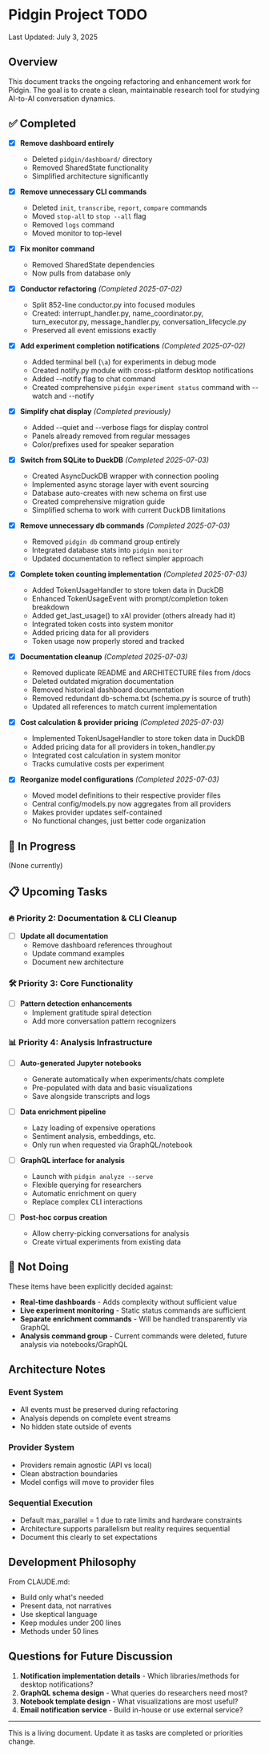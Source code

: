 # Pidgin Project TODO

Last Updated: July 3, 2025

## Overview

This document tracks the ongoing refactoring and enhancement work for Pidgin. The goal is to create a clean, maintainable research tool for studying AI-to-AI conversation dynamics.

## ✅ Completed

- [x] **Remove dashboard entirely**
  - Deleted `pidgin/dashboard/` directory
  - Removed SharedState functionality
  - Simplified architecture significantly

- [x] **Remove unnecessary CLI commands**
  - Deleted `init`, `transcribe`, `report`, `compare` commands
  - Moved `stop-all` to `stop --all` flag
  - Removed `logs` command
  - Moved monitor to top-level

- [x] **Fix monitor command**
  - Removed SharedState dependencies
  - Now pulls from database only

- [x] **Conductor refactoring** *(Completed 2025-07-02)*
  - Split 852-line conductor.py into focused modules
  - Created: interrupt_handler.py, name_coordinator.py, turn_executor.py, message_handler.py, conversation_lifecycle.py
  - Preserved all event emissions exactly

- [x] **Add experiment completion notifications** *(Completed 2025-07-02)*
  - Added terminal bell (`\a`) for experiments in debug mode
  - Created notify.py module with cross-platform desktop notifications
  - Added --notify flag to chat command
  - Created comprehensive `pidgin experiment status` command with --watch and --notify

- [x] **Simplify chat display** *(Completed previously)*
  - Added --quiet and --verbose flags for display control
  - Panels already removed from regular messages
  - Color/prefixes used for speaker separation

- [x] **Switch from SQLite to DuckDB** *(Completed 2025-07-03)*
  - Created AsyncDuckDB wrapper with connection pooling
  - Implemented async storage layer with event sourcing
  - Database auto-creates with new schema on first use
  - Created comprehensive migration guide
  - Simplified schema to work with current DuckDB limitations

- [x] **Remove unnecessary db commands** *(Completed 2025-07-03)*
  - Removed `pidgin db` command group entirely
  - Integrated database stats into `pidgin monitor`
  - Updated documentation to reflect simpler approach

- [x] **Complete token counting implementation** *(Completed 2025-07-03)*
  - Added TokenUsageHandler to store token data in DuckDB
  - Enhanced TokenUsageEvent with prompt/completion token breakdown
  - Added get_last_usage() to xAI provider (others already had it)
  - Integrated token costs into system monitor
  - Added pricing data for all providers
  - Token usage now properly stored and tracked

- [x] **Documentation cleanup** *(Completed 2025-07-03)*
  - Removed duplicate README and ARCHITECTURE files from /docs
  - Deleted outdated migration documentation
  - Removed historical dashboard documentation
  - Removed redundant db-schema.txt (schema.py is source of truth)
  - Updated all references to match current implementation

- [x] **Cost calculation & provider pricing** *(Completed 2025-07-03)*
  - Implemented TokenUsageHandler to store token data in DuckDB
  - Added pricing data for all providers in token_handler.py
  - Integrated cost calculation in system monitor
  - Tracks cumulative costs per experiment

- [x] **Reorganize model configurations** *(Completed 2025-07-03)*
  - Moved model definitions to their respective provider files
  - Central config/models.py now aggregates from all providers
  - Makes provider updates self-contained
  - No functional changes, just better code organization

## 🚧 In Progress

(None currently)

## 📋 Upcoming Tasks


### 🔥 Priority 2: Documentation & CLI Cleanup


- [ ] **Update all documentation**
  - Remove dashboard references throughout
  - Update command examples
  - Document new architecture

### 🛠️ Priority 3: Core Functionality

- [ ] **Pattern detection enhancements**
  - Implement gratitude spiral detection
  - Add more conversation pattern recognizers


### 📊 Priority 4: Analysis Infrastructure

- [ ] **Auto-generated Jupyter notebooks**
  - Generate automatically when experiments/chats complete
  - Pre-populated with data and basic visualizations
  - Save alongside transcripts and logs

- [ ] **Data enrichment pipeline**
  - Lazy loading of expensive operations
  - Sentiment analysis, embeddings, etc.
  - Only run when requested via GraphQL/notebook

- [ ] **GraphQL interface for analysis**
  - Launch with `pidgin analyze --serve`
  - Flexible querying for researchers
  - Automatic enrichment on query
  - Replace complex CLI interactions

- [ ] **Post-hoc corpus creation**
  - Allow cherry-picking conversations for analysis
  - Create virtual experiments from existing data

## 🚫 Not Doing

These items have been explicitly decided against:

- **Real-time dashboards** - Adds complexity without sufficient value
- **Live experiment monitoring** - Static status commands are sufficient  
- **Separate enrichment commands** - Will be handled transparently via GraphQL
- **Analysis command group** - Current commands were deleted, future analysis via notebooks/GraphQL

## Architecture Notes

### Event System
- All events must be preserved during refactoring
- Analysis depends on complete event streams
- No hidden state outside of events

### Provider System  
- Providers remain agnostic (API vs local)
- Clean abstraction boundaries
- Model configs will move to provider files

### Sequential Execution
- Default max_parallel = 1 due to rate limits and hardware constraints
- Architecture supports parallelism but reality requires sequential
- Document this clearly to set expectations

## Development Philosophy

From CLAUDE.md:
- Build only what's needed
- Present data, not narratives
- Use skeptical language
- Keep modules under 200 lines
- Methods under 50 lines

## Questions for Future Discussion

1. **Notification implementation details** - Which libraries/methods for desktop notifications?
2. **GraphQL schema design** - What queries do researchers need most?
3. **Notebook template design** - What visualizations are most useful?
4. **Email notification service** - Build in-house or use external service?

---

This is a living document. Update it as tasks are completed or priorities change.